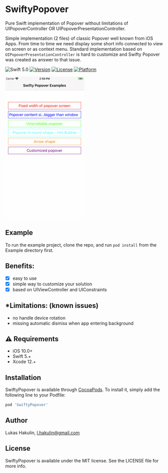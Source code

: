 # SwiftyPopover

Pure Swift implementation of Popover without limitations of UIPopoverController OR UIPopoverPresentationController.

Simple implementation (2 files) of classic Popover well known from iOS Apps. From time to time we need display some short info connected to view on screen or as context menu. Standard implementation based on `UIPopoverPresentationController` is hard to customize and Swifty Popover was created as answer to that issue.

![Swift 5.0](https://img.shields.io/badge/swift-5.0-orange.svg)
[![Version](https://img.shields.io/cocoapods/v/SwiftyPopover.svg?style=flat)](https://cocoapods.org/pods/SwiftyPopover)
[![License](https://img.shields.io/cocoapods/l/SwiftyPopover.svg?style=flat)](https://cocoapods.org/pods/SwiftyPopover)
[![Platform](https://img.shields.io/cocoapods/p/SwiftyPopover.svg?style=flat)](https://cocoapods.org/pods/SwiftyPopover)

![](https://github.com/LukasHakulin/SwiftyPopover/blob/master/ScreenShots/SwiftyPopover.gif)

## Example

To run the example project, clone the repo, and run `pod install` from the Example directory first.

## Benefits:

- [x] easy to use
- [x] simple way to customize your solution
- [x] based on UIViewController and UIConstraints

## *Limitations: (known issues)

- no handle device rotation
- missing automatic dismiss when app entering background

## ⚠️ Requirements
 
 - iOS 10.0+
 - Swift 5.+
 - Xcode 12.+

## Installation

SwiftyPopover is available through [CocoaPods](https://cocoapods.org/pods/SwiftyPopover). To install
it, simply add the following line to your Podfile:

```ruby
pod 'SwiftyPopover'
```

## Author

Lukas Hakulin, l.hakulin@gmail.com

## License

SwiftyPopover is available under the MIT license. See the LICENSE file for more info.
